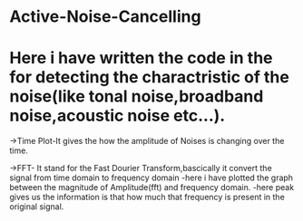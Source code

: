 # Active-Noise-Cancelling

# Here i have written the code in the for detecting the charactristic of the noise(like tonal noise,broadband noise,acoustic noise etc...).
   ->Time Plot-It gives the how the amplitude of Noises is changing over the time.
   
   ->FFT- It stand for the Fast Dourier Transform,bascically it convert the signal from time domain to frequency domain
          -here i have plotted the graph between the magnitude of Amplitude(fft) and frequency domain.
          -here peak gives us the information is that how much that frequency is present in the original signal.
